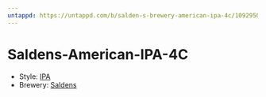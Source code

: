 ```yaml
---
untappd: https://untappd.com/b/salden-s-brewery-american-ipa-4c/1092950
---
```


# Saldens-American-IPA-4C

- Style: [IPA](IPA.md)
- Brewery: [Saldens](Saldens.md)